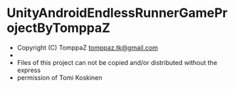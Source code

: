 # UnityAndroidEndlessRunnerGameProjectByTomppaZ
 * Copyright (C) TomppaZ <tomppaz.tk@gmail.com>
 * 
 * Files of this project can not be copied and/or distributed without the express
 * permission of Tomi Koskinen
